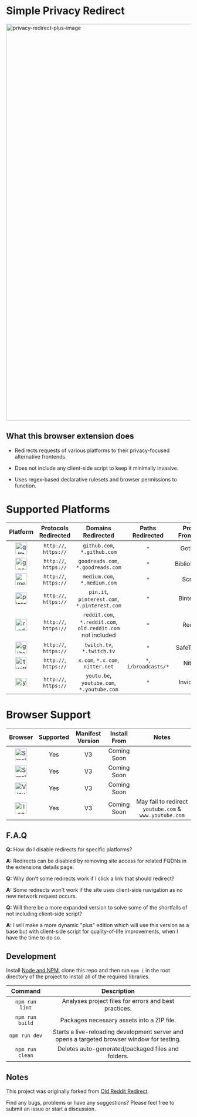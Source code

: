# Simple Privacy Redirect

<img width="1920" height="1080" alt="privacy-redirect-plus-image" src="https://github.com/user-attachments/assets/2267a677-5dc5-4fa1-aa34-9ffe3f5ad8e6" />

## What this browser extension does
- Redirects requests of various platforms to their privacy-focused alternative frontends.
  
- Does not include any client-side script to keep it minimally invasive.

- Uses regex-based declarative rulesets and browser permissions to function.

# Supported Platforms

|Platform|Protocols Redirected|Domains Redirected|Paths Redirected|Proxy Frontend|Instance Used|Enabled|
|:---:|:---:|:---:|:---:|:---:|:---:|:---:|
|<img width="32" height="32" alt="github-mark-white" src="https://github.com/user-attachments/assets/2953e4b5-4df9-4720-850b-0a820de0bc15" />|`http://`, `https://`|`github.com`, `*.github.com`|`*`|GotHub|`gothub.lunar.icu`|`True`|
|<img width="32" height="32" alt="goodreads-icon-white" src="https://github.com/user-attachments/assets/f2fce8f3-2180-48d7-a334-e95790f42a1d" />|`http://`, `https://`|`goodreads.com`, `*.goodreads.com`|`*`|BiblioReads|`biblioreads.eu.org`|`True`|
|<img width="32" height="32" alt="medium-icon-white" src="https://github.com/user-attachments/assets/051d2f45-54ff-4706-8af4-06b3a871b43a" />|`http://`, `https://`|`medium.com`, `*.medium.com`|`*`|Scribe|`scribe.rip`|`True`|
|<img width="32" height="32" alt="pinterest-badge-red" src="https://github.com/user-attachments/assets/1b008975-9983-4d45-ab7e-3be9ad501145" />|`http://`, `https://`|`pin.it`, `pinterest.com`, `*.pinterest.com`|`*`|Binternet|`binternet.revvy.de`|`True`|
|<img width="32" height="32" alt="reddit-icon-color" src="https://github.com/user-attachments/assets/aca193d0-fd46-4f47-ace9-53433b8ff921" />|`http://`, `https://`|`reddit.com`, `*.reddit.com`, `old.reddit.com` not included|`*`|Redlib|`redlib.perennialte.ch`|`True`|
|<img width="32" height="32" alt="glitch-flat-purple" src="https://github.com/user-attachments/assets/041adec4-6e39-485a-808b-d2bdc5270a04" />|`http://`, `https://`|`twitch.tv`, `*.twitch.tv`|`*`|SafeTwitch|`safetwitch.drgns.space`|`True`|
|<img width="32" height="32" alt="twitter-logo-white" src="https://github.com/user-attachments/assets/597c843e-9894-4185-8dcc-6da4fffd1a65" />|`http://`, `https://`|`x.com`, `*.x.com`, `nitter.net`|`*`, `i/broadcasts/*`|Nitter|`nitter.net`|`True`|
|<img width="32" height="22" alt="youtube-color-icon" src="https://github.com/user-attachments/assets/96929b09-295d-4d9e-8981-b538cf58249d" />|`http://`, `https://`|`youtu.be`, `youtube.com`, `*.youtube.com`|`*`|Invidious|`inv.nadeko.net`|`True`|

# Browser Support

|Browser|Supported|Manifest Version|Install From|Notes|
|:---:|:---:|:---:|:---:|:---:|
|<img width="32" height="32" alt="SmallLogo" src="https://github.com/user-attachments/assets/832e0bdf-8f5b-456a-b07e-6ac565f25367" />|Yes|V3|Coming Soon|
|<img width="32" height="32" alt="SmallLogo" src="https://github.com/user-attachments/assets/88dd6cdd-66ba-4780-9995-e0adf456ebaa" />|Yes|V3|Coming Soon|
|<img width="32" height="32" alt="VisualElements_150" src="https://github.com/user-attachments/assets/a7cb5103-8134-41d7-9169-ab249e837cec" />|Yes|V3|Coming Soon|
|<img width="32" height="32" alt="logo" src="https://github.com/user-attachments/assets/93e694cb-ba43-47e4-8bad-53d9839bd559" />|Yes|V3|Coming Soon|May fail to redirect `youtube.com` & `www.youtube.com`|

## F.A.Q

**Q:** How do I disable redirects for specific platforms?

**A:** Redirects can be disabled by removing site access for related FQDNs in the extensions details page.

**Q:** Why don't some redirects work if I click a link that should redirect?

**A:** Some redirects won't work if the site uses client-side navigation as no new network request occurs.

**Q:** Will there be a more expanded version to solve some of the shortfalls of not including client-side script?

**A:** I will make a more dynamic "plus" edition which will use this version as a base but with client-side script for quality-of-life improvements, when I have the time to do so.

## Development

Install [Node and NPM](https://docs.npmjs.com/downloading-and-installing-node-js-and-npm), clone this repo and then run `npm i` in the root directory of the project to install all of the required libraries.

|Command|Description|
|:---:|:---:|
|`npm run lint`|Analyses project files for errors and best practices.|
|`npm run build`|Packages necessary assets into a ZIP file.|
|`npm run dev`|Starts a live-reloading development server and opens a targeted browser window for testing.|
|`npm run clean`|Deletes auto-generated/packaged files and folders.|

## Notes

This project was originally forked from [Old Reddit Redirect](https://github.com/tom-james-watson/old-reddit-redirect).

Find any bugs, problems or have any suggestions? Please feel free to submit an issue or start a discussion.
